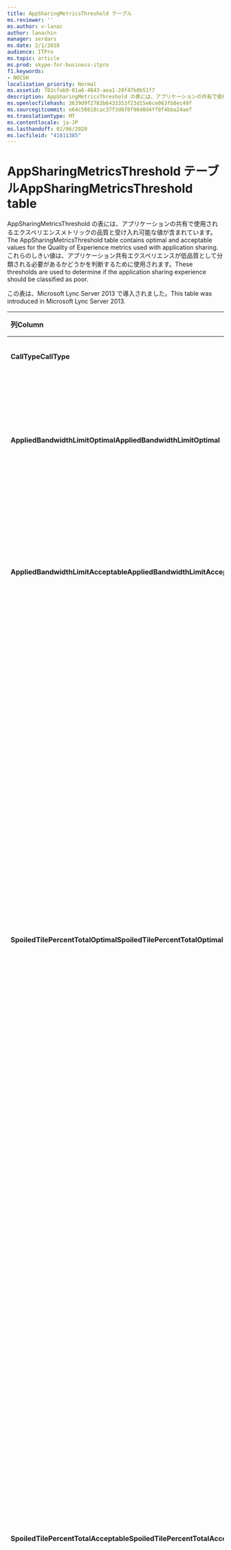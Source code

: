 ```yaml
---
title: AppSharingMetricsThreshold テーブル
ms.reviewer: ''
ms.author: v-lanac
author: lanachin
manager: serdars
ms.date: 2/1/2018
audience: ITPro
ms.topic: article
ms.prod: skype-for-business-itpro
f1.keywords:
- NOCSH
localization_priority: Normal
ms.assetid: 782cfab9-01a6-4843-aea1-28f47b0b51f7
description: AppSharingMetricsThreshold の表には、アプリケーションの共有で使用されるエクスペリエンスメトリックの品質と受け入れ可能な値が含まれています。 これらのしきい値は、アプリケーション共有エクスペリエンスが低品質として分類される必要があるかどうかを判断するために使用されます。
ms.openlocfilehash: 3639d9f2783b6433353f23d15e6ce063fb8ec49f
ms.sourcegitcommit: e64c50818cac37f3d6f0f96d0d4ff0f4bba24aef
ms.translationtype: MT
ms.contentlocale: ja-JP
ms.lasthandoff: 02/06/2020
ms.locfileid: "41811385"
---
```

# <a name="appsharingmetricsthreshold-table"></a><span data-ttu-id="a3085-104">AppSharingMetricsThreshold テーブル</span><span class="sxs-lookup"><span data-stu-id="a3085-104">AppSharingMetricsThreshold table</span></span>
 
<span data-ttu-id="a3085-105">AppSharingMetricsThreshold の表には、アプリケーションの共有で使用されるエクスペリエンスメトリックの品質と受け入れ可能な値が含まれています。</span><span class="sxs-lookup"><span data-stu-id="a3085-105">The AppSharingMetricsThreshold table contains optimal and acceptable values for the Quality of Experience metrics used with application sharing.</span></span> <span data-ttu-id="a3085-106">これらのしきい値は、アプリケーション共有エクスペリエンスが低品質として分類される必要があるかどうかを判断するために使用されます。</span><span class="sxs-lookup"><span data-stu-id="a3085-106">These thresholds are used to determine if the application sharing experience should be classified as poor.</span></span>
  
<span data-ttu-id="a3085-107">この表は、Microsoft Lync Server 2013 で導入されました。</span><span class="sxs-lookup"><span data-stu-id="a3085-107">This table was introduced in Microsoft Lync Server 2013.</span></span>
  
|<span data-ttu-id="a3085-108">**列**</span><span class="sxs-lookup"><span data-stu-id="a3085-108">**Column**</span></span>|<span data-ttu-id="a3085-109">**データ型**</span><span class="sxs-lookup"><span data-stu-id="a3085-109">**Data Type**</span></span>|<span data-ttu-id="a3085-110">**キー/インデックス**</span><span class="sxs-lookup"><span data-stu-id="a3085-110">**Key/Index**</span></span>|<span data-ttu-id="a3085-111">**詳細**</span><span class="sxs-lookup"><span data-stu-id="a3085-111">**Details**</span></span>|
|:-----|:-----|:-----|:-----|
|<span data-ttu-id="a3085-112">**CallType**</span><span class="sxs-lookup"><span data-stu-id="a3085-112">**CallType**</span></span> <br/> |<span data-ttu-id="a3085-113">int</span><span class="sxs-lookup"><span data-stu-id="a3085-113">int</span></span>  <br/> |<span data-ttu-id="a3085-114">Primary</span><span class="sxs-lookup"><span data-stu-id="a3085-114">Primary</span></span>  <br/> |<span data-ttu-id="a3085-115">発信した通話の種類。</span><span class="sxs-lookup"><span data-stu-id="a3085-115">Type of call that was placed.</span></span>  <br/> |
|<span data-ttu-id="a3085-116">**AppliedBandwidthLimitOptimal**</span><span class="sxs-lookup"><span data-stu-id="a3085-116">**AppliedBandwidthLimitOptimal**</span></span> <br/> |<span data-ttu-id="a3085-117">int</span><span class="sxs-lookup"><span data-stu-id="a3085-117">int</span></span>  <br/> ||<span data-ttu-id="a3085-118">アプリケーション共有に最適な帯域幅の制限。</span><span class="sxs-lookup"><span data-stu-id="a3085-118">Optimal bandwidth limitation for application sharing.</span></span> <span data-ttu-id="a3085-119">既定値は100万です。</span><span class="sxs-lookup"><span data-stu-id="a3085-119">The default value is 1000000.</span></span>  <br/> |
|<span data-ttu-id="a3085-120">**AppliedBandwidthLimitAcceptable**</span><span class="sxs-lookup"><span data-stu-id="a3085-120">**AppliedBandwidthLimitAcceptable**</span></span> <br/> |<span data-ttu-id="a3085-121">int</span><span class="sxs-lookup"><span data-stu-id="a3085-121">int</span></span>  <br/> ||<span data-ttu-id="a3085-122">アプリケーション共有に対して許容可能な帯域幅制限。</span><span class="sxs-lookup"><span data-stu-id="a3085-122">Acceptable bandwidth limitation for application sharing.</span></span> <span data-ttu-id="a3085-123">既定値は50万です。</span><span class="sxs-lookup"><span data-stu-id="a3085-123">The default value is 500000.</span></span>  <br/> |
|<span data-ttu-id="a3085-124">**SpoiledTilePercentTotalOptimal**</span><span class="sxs-lookup"><span data-stu-id="a3085-124">**SpoiledTilePercentTotalOptimal**</span></span> <br/> |<span data-ttu-id="a3085-125">10進数 (5, 2)</span><span class="sxs-lookup"><span data-stu-id="a3085-125">decimal(5,2)</span></span>  <br/> ||<span data-ttu-id="a3085-126">アプリケーション共有の品質を分類するための "損失" タイルの最適な比率。</span><span class="sxs-lookup"><span data-stu-id="a3085-126">Optimal percentage rate for "spoiled" tiles for classifying an Application Sharing quality.</span></span> <span data-ttu-id="a3085-127">この値は、閲覧者に届かなかった、共有先のコンテンツのパーセンテージです。</span><span class="sxs-lookup"><span data-stu-id="a3085-127">This value is the percentage of the content from the sharer that did not reach the viewer.</span></span> <span data-ttu-id="a3085-128">グラフィックスソースまたは ASMCU タイルから共有されているタイルがそれぞれ、共有元のタイルを破棄した場合、コンテンツは破棄 (または損失) されることがあります。</span><span class="sxs-lookup"><span data-stu-id="a3085-128">Content may be discarded (or spoiled) when the sharer discards tiles from the graphics source or the ASMCU tiles discards tiles from Sharer respectively.</span></span> <span data-ttu-id="a3085-129">既定値は11パーセントです。</span><span class="sxs-lookup"><span data-stu-id="a3085-129">The default value is 11 percent.</span></span>  <br/> |
|<span data-ttu-id="a3085-130">**SpoiledTilePercentTotalAcceptable**</span><span class="sxs-lookup"><span data-stu-id="a3085-130">**SpoiledTilePercentTotalAcceptable**</span></span> <br/> |<span data-ttu-id="a3085-131">10進数 (5, 2)</span><span class="sxs-lookup"><span data-stu-id="a3085-131">decimal(5,2)</span></span>  <br/> ||<span data-ttu-id="a3085-132">アプリケーション共有の品質を分類するための "損失" タイルの許容率。</span><span class="sxs-lookup"><span data-stu-id="a3085-132">Acceptable percentage rate for "spoiled" tiles for classifying an Application Sharing quality.</span></span> <span data-ttu-id="a3085-133">この値は、閲覧者に届かなかった、共有先のコンテンツのパーセンテージです。</span><span class="sxs-lookup"><span data-stu-id="a3085-133">This value is the percentage of the content from the sharer that did not reach the viewer.</span></span> <span data-ttu-id="a3085-134">グラフィックスソースまたは ASMCU タイルから共有されているタイルがそれぞれ、共有元のタイルを破棄した場合、コンテンツは破棄 (または損失) されることがあります。</span><span class="sxs-lookup"><span data-stu-id="a3085-134">Content may be discarded (or spoiled) when the sharer discards tiles from the graphics source or the ASMCU tiles discards tiles from Sharer respectively.</span></span> <span data-ttu-id="a3085-135">既定値は36パーセントです。</span><span class="sxs-lookup"><span data-stu-id="a3085-135">The default value is 36 percent.</span></span>  <br/> |
|<span data-ttu-id="a3085-136">**JitterInterArrivalOptimal**</span><span class="sxs-lookup"><span data-stu-id="a3085-136">**JitterInterArrivalOptimal**</span></span> <br/> |<span data-ttu-id="a3085-137">int</span><span class="sxs-lookup"><span data-stu-id="a3085-137">int</span></span>  <br/> ||<span data-ttu-id="a3085-138">この列は、Microsoft Lync Server 2013 では使用されません。</span><span class="sxs-lookup"><span data-stu-id="a3085-138">This column is not used in Microsoft Lync Server 2013.</span></span>  <br/> |
|<span data-ttu-id="a3085-139">**JitterInterArrivalAcceptable**</span><span class="sxs-lookup"><span data-stu-id="a3085-139">**JitterInterArrivalAcceptable**</span></span> <br/> |<span data-ttu-id="a3085-140">int</span><span class="sxs-lookup"><span data-stu-id="a3085-140">int</span></span>  <br/> ||<span data-ttu-id="a3085-141">この列は、Microsoft Lync Server 2013 では使用されません。</span><span class="sxs-lookup"><span data-stu-id="a3085-141">This column is not used in Microsoft Lync Server 2013.</span></span>  <br/> |
|<span data-ttu-id="a3085-142">**RelativeOneWayBurstDensityOptimal**</span><span class="sxs-lookup"><span data-stu-id="a3085-142">**RelativeOneWayBurstDensityOptimal**</span></span> <br/> |<span data-ttu-id="a3085-143">float</span><span class="sxs-lookup"><span data-stu-id="a3085-143">float</span></span>  <br/> ||<span data-ttu-id="a3085-144">この列は、Microsoft Lync Server 2013 では使用されません。</span><span class="sxs-lookup"><span data-stu-id="a3085-144">This column is not used in Microsoft Lync Server 2013.</span></span>  <br/> |
|<span data-ttu-id="a3085-145">**RelativeOneWayBurstDensityAcceptable**</span><span class="sxs-lookup"><span data-stu-id="a3085-145">**RelativeOneWayBurstDensityAcceptable**</span></span> <br/> |<span data-ttu-id="a3085-146">float</span><span class="sxs-lookup"><span data-stu-id="a3085-146">float</span></span>  <br/> ||<span data-ttu-id="a3085-147">この列は、Microsoft Lync Server 2013 では使用されません。</span><span class="sxs-lookup"><span data-stu-id="a3085-147">This column is not used in Microsoft Lync Server 2013.</span></span>  <br/> |
|<span data-ttu-id="a3085-148">**RDPTileProcessingLatencyBurstDensityOptimal**</span><span class="sxs-lookup"><span data-stu-id="a3085-148">**RDPTileProcessingLatencyBurstDensityOptimal**</span></span> <br/> |<span data-ttu-id="a3085-149">float</span><span class="sxs-lookup"><span data-stu-id="a3085-149">float</span></span>  <br/> ||<span data-ttu-id="a3085-150">この列は、Microsoft Lync Server 2013 では使用されません。</span><span class="sxs-lookup"><span data-stu-id="a3085-150">This column is not used in Microsoft Lync Server 2013.</span></span>  <br/> |
|<span data-ttu-id="a3085-151">**RDPTileProcessingLatencyBurstDensityAcceptable**</span><span class="sxs-lookup"><span data-stu-id="a3085-151">**RDPTileProcessingLatencyBurstDensityAcceptable**</span></span> <br/> |<span data-ttu-id="a3085-152">float</span><span class="sxs-lookup"><span data-stu-id="a3085-152">float</span></span>  <br/> ||<span data-ttu-id="a3085-153">この列は、Microsoft Lync Server 2013 では使用されません。</span><span class="sxs-lookup"><span data-stu-id="a3085-153">This column is not used in Microsoft Lync Server 2013.</span></span>  <br/> |
|<span data-ttu-id="a3085-154">**RelativeOneWayAverageOptimal**</span><span class="sxs-lookup"><span data-stu-id="a3085-154">**RelativeOneWayAverageOptimal**</span></span> <br/> |<span data-ttu-id="a3085-155">float</span><span class="sxs-lookup"><span data-stu-id="a3085-155">float</span></span>  <br/> ||<span data-ttu-id="a3085-156">アプリケーション共有に関連する2つのメディアエンドポイント間の相対的な一方向の遅延の最適値。</span><span class="sxs-lookup"><span data-stu-id="a3085-156">Optimal value for the relative one-way delay between the two media endpoints involved in the application sharing.</span></span> <span data-ttu-id="a3085-157">これは 1 ホップの遅延の測定です。</span><span class="sxs-lookup"><span data-stu-id="a3085-157">This is a single-hop latency measure.</span></span> <span data-ttu-id="a3085-158">既定値は1.0 秒です。</span><span class="sxs-lookup"><span data-stu-id="a3085-158">The default value is 1.0 seconds.</span></span>  <br/> <span data-ttu-id="a3085-159">この列は、Microsoft Lync Server 2013 で導入されました。</span><span class="sxs-lookup"><span data-stu-id="a3085-159">The column was introduced in Microsoft Lync Server 2013.</span></span>  <br/> |
|<span data-ttu-id="a3085-160">**RelativeOneWayAverageAcceptable**</span><span class="sxs-lookup"><span data-stu-id="a3085-160">**RelativeOneWayAverageAcceptable**</span></span> <br/> |<span data-ttu-id="a3085-161">float</span><span class="sxs-lookup"><span data-stu-id="a3085-161">float</span></span>  <br/> ||<span data-ttu-id="a3085-162">アプリケーション共有に関連する2つのメディアエンドポイント間の相対的な一方向の遅延の最適値。</span><span class="sxs-lookup"><span data-stu-id="a3085-162">Optimal value for the relative one-way delay between the two media endpoints involved in the application sharing.</span></span> <span data-ttu-id="a3085-163">これは 1 ホップの遅延の測定です。</span><span class="sxs-lookup"><span data-stu-id="a3085-163">This is a single-hop latency measure.</span></span> <span data-ttu-id="a3085-164">既定値は1.75 秒です。</span><span class="sxs-lookup"><span data-stu-id="a3085-164">The default value is 1.75 seconds.</span></span>  <br/> <span data-ttu-id="a3085-165">この列は、Microsoft Lync Server 2013 で導入されました。</span><span class="sxs-lookup"><span data-stu-id="a3085-165">The column was introduced in Microsoft Lync Server 2013.</span></span>  <br/> |
|<span data-ttu-id="a3085-166">**RDPTileProcessingLatencyAverageOptimal**</span><span class="sxs-lookup"><span data-stu-id="a3085-166">**RDPTileProcessingLatencyAverageOptimal**</span></span> <br/> |<span data-ttu-id="a3085-167">float</span><span class="sxs-lookup"><span data-stu-id="a3085-167">float</span></span>  <br/> ||<span data-ttu-id="a3085-168">表示セッションの間の会議サーバーとしての平均 RDP タイル処理の待機時間の最適値。</span><span class="sxs-lookup"><span data-stu-id="a3085-168">Optimal value of the average RDP tile processing latency in the AS Conferencing Server over the duration of the viewing session.</span></span> <span data-ttu-id="a3085-169">[待ち時間] は、サーバー (シナリオによっては共有先または MCU) で開始フレームがエンコードされてから、同じ開始フレームが viewer でデコードされるタイミングの差です。</span><span class="sxs-lookup"><span data-stu-id="a3085-169">Latency is the time difference between when the Start Frame is encoded on the server (sharer or MCU depending on the scenario) and the same Start Frame is decoded on the viewer.</span></span>  <br/> <span data-ttu-id="a3085-170">平均値が高いと、表示の際の遅延が大きくなります。</span><span class="sxs-lookup"><span data-stu-id="a3085-170">A high average reflects a longer delay in the viewing experience.</span></span> <span data-ttu-id="a3085-171">過負荷の会議サーバーでは平均遅延が大きくなる場合があります。</span><span class="sxs-lookup"><span data-stu-id="a3085-171">An overloaded conferencing server may experience higher average delays.</span></span> <span data-ttu-id="a3085-172">既定値は200ms です。</span><span class="sxs-lookup"><span data-stu-id="a3085-172">The default value is 200ms.</span></span>  <br/> <span data-ttu-id="a3085-173">この列は、Microsoft Lync Server 2013 で導入されました。</span><span class="sxs-lookup"><span data-stu-id="a3085-173">The column was introduced in Microsoft Lync Server 2013.</span></span>  <br/> |
|<span data-ttu-id="a3085-174">**RDPTileProcessingLatencyAverageAcceptable**</span><span class="sxs-lookup"><span data-stu-id="a3085-174">**RDPTileProcessingLatencyAverageAcceptable**</span></span> <br/> |<span data-ttu-id="a3085-175">float</span><span class="sxs-lookup"><span data-stu-id="a3085-175">float</span></span>  <br/> ||<span data-ttu-id="a3085-176">表示セッション中の会議サーバーとしての平均 RDP タイル処理待ち時間の値。</span><span class="sxs-lookup"><span data-stu-id="a3085-176">Acceptable value of the average RDP tile processing latency in the AS Conferencing Server over the duration of the viewing session.</span></span> <span data-ttu-id="a3085-177">[待ち時間] は、サーバー (シナリオによっては共有先または MCU) で開始フレームがエンコードされてから、同じ開始フレームが viewer でデコードされるタイミングの差です。</span><span class="sxs-lookup"><span data-stu-id="a3085-177">Latency is the time difference between when the Start Frame is encoded on the server (sharer or MCU depending on the scenario) and the same Start Frame is decoded on the viewer.</span></span>  <br/> <span data-ttu-id="a3085-178">平均値が高いと、表示の際の遅延が大きくなります。</span><span class="sxs-lookup"><span data-stu-id="a3085-178">A high average reflects a longer delay in the viewing experience.</span></span> <span data-ttu-id="a3085-179">過負荷の会議サーバーでは平均遅延が大きくなる場合があります。</span><span class="sxs-lookup"><span data-stu-id="a3085-179">An overloaded conferencing server may experience higher average delays.</span></span> <span data-ttu-id="a3085-180">既定値は200ms です。</span><span class="sxs-lookup"><span data-stu-id="a3085-180">The default value is 200ms.</span></span>  <br/> <span data-ttu-id="a3085-181">この列は、Microsoft Lync Server 2013 で導入されました。</span><span class="sxs-lookup"><span data-stu-id="a3085-181">The column was introduced in Microsoft Lync Server 2013.</span></span>  <br/> |
   

